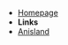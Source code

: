 * [Homepage]()
* **Links**
* [<i class="fa-brands fa-github"></i> Anisland](https://github.com/6bir/Anisland)